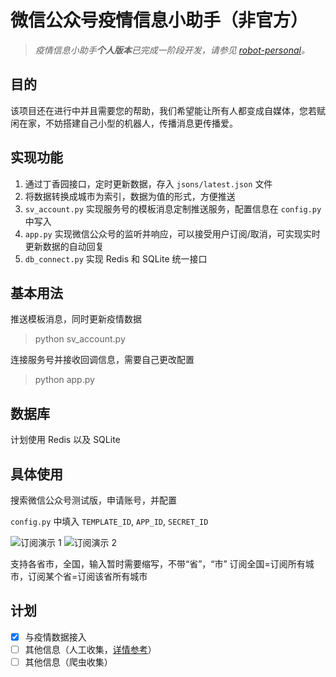 # 微信公众号疫情信息小助手（非官方）

> *疫情信息小助手**个人版本**已完成一阶段开发，请参见 [robot-personal](https://github.com/wuhan-support/robot-personal)。*


## 目的
该项目还在进行中并且需要您的帮助，我们希望能让所有人都变成自媒体，您若赋闲在家，不妨搭建自己小型的机器人，传播消息更传播爱。

## 实现功能
1. 通过丁香园接口，定时更新数据，存入 `jsons/latest.json` 文件
2. 将数据转换成城市为索引，数据为值的形式，方便推送
3. `sv_account.py` 实现服务号的模板消息定制推送服务，配置信息在 `config.py` 中写入
4. `app.py` 实现微信公众号的监听并响应，可以接受用户订阅/取消，可实现实时更新数据的自动回复
5. `db_connect.py` 实现 Redis 和 SQLite 统一接口

## 基本用法

推送模板消息，同时更新疫情数据
> python sv_account.py

连接服务号并接收回调信息，需要自己更改配置
> python app.py

## 数据库
计划使用 Redis 以及 SQLite


## 具体使用
搜索微信公众号测试版，申请账号，并配置

`config.py` 中填入 `TEMPLATE_ID`, `APP_ID`, `SECRET_ID`

![订阅演示 1](./assets/image/subscription-demo-1.jpg)
![订阅演示 2](./assets/image/subscription-demo-2.jpg)

支持各省市，全国，输入暂时需要缩写，不带“省”，“市”
订阅全国=订阅所有城市，订阅某个省=订阅该省所有城市


## 计划
- [x] 与疫情数据接入
- [ ] 其他信息（人工收集，[详情参考](http://feiyan.help)）
- [ ] 其他信息（爬虫收集）
